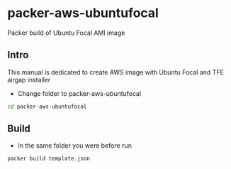 # packer-aws-ubuntufocal
Packer build of Ubuntu Focal AMI image

## Intro
This manual is dedicated to create AWS image with Ubuntu Focal and TFE airgap installer

- Change folder to packer-aws-ubuntufocal

```bash
cd packer-aws-ubuntufocal
```

## Build
- In the same folder you were before run 

```bash
packer build template.json
```

